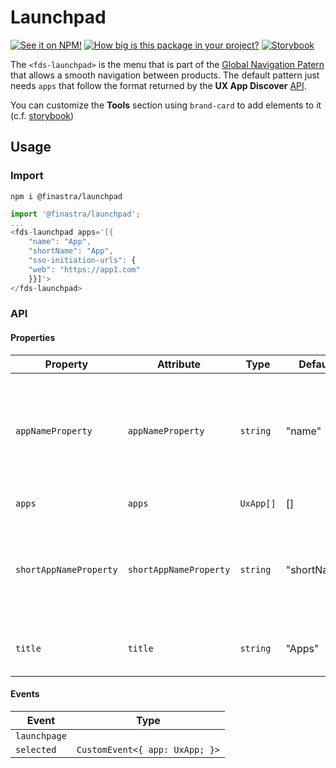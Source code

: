 # Launchpad

[![See it on NPM!](https://img.shields.io/npm/v/@finastra/launchpad?style=for-the-badge)](https://www.npmjs.com/package/@finastra/launchpad)
[![How big is this package in your project?](https://img.shields.io/bundlephobia/minzip/@finastra/launchpad?style=for-the-badge)](https://bundlephobia.com/result?p=@finastra/launchpad)
[![Storybook](https://shields.io/badge/-Play%20with%20this%20web%20component-2a0481?logo=storybook&style=for-the-badge)](https://finastra.github.io/finastra-design-system/?path=/story/navigation-launchpad--default)

The `<fds-launchpad>` is the menu that is part of the [Global Navigation Patern](https://design.fusionfabric.cloud/patterns/global-navigation?tab=design) that allows a smooth navigation between products. The default pattern just needs `apps` that follow the format returned by the __UX App Discover__ [API](https://developer.fusionfabric.cloud/api/ux-app-b2e-v1-5a288578-e832-11ea-adc1-0242ac120002/docs).

You can customize the __Tools__ section using `brand-card` to add elements to it (c.f. [storybook](https://finastra.github.io/finastra-design-system/?path=/story/navigation-launchpad--with-tools))



## Usage

### Import

```
npm i @finastra/launchpad
```

```ts
import '@finastra/launchpad';
...
<fds-launchpad apps='[{
    "name": "App",
    "shortName": "App",
    "sso-initiation-urls": {
    "web": "https://app1.com"
    }}]'>
</fds-launchpad>
```


### API
<!-- DOC -->
#### Properties

| Property               | Attribute              | Type      | Default     | Description                                      |
|------------------------|------------------------|-----------|-------------|--------------------------------------------------|
| `appNameProperty`      | `appNameProperty`      | `string`  | "name"      | Name of application name property of type string that will be used by the product card. |
| `apps`                 | `apps`                 | `UxApp[]` | []          | List of ux-apps.                                 |
| `shortAppNameProperty` | `shortAppNameProperty` | `string`  | "shortName" | Name of the short application name property used by the product card. |
| `title`                | `title`                | `string`  | "Apps"      | Title used by the menu trigger.                  |

#### Events

| Event        | Type                           |
|--------------|--------------------------------|
| `launchpage` |                                |
| `selected`   | `CustomEvent<{ app: UxApp; }>` |
<!-- /DOC -->
